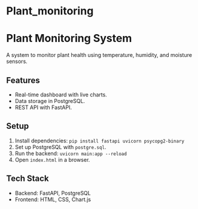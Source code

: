 # Plant_monitoring
# Plant Monitoring System
A system to monitor plant health using temperature, humidity, and moisture sensors.

## Features
- Real-time dashboard with live charts.
- Data storage in PostgreSQL.
- REST API with FastAPI.

## Setup
1. Install dependencies: `pip install fastapi uvicorn psycopg2-binary`
2. Set up PostgreSQL with `postgre.sql`.
3. Run the backend: `uvicorn main:app --reload`
4. Open `index.html` in a browser.

## Tech Stack
- Backend: FastAPI, PostgreSQL
- Frontend: HTML, CSS, Chart.js
